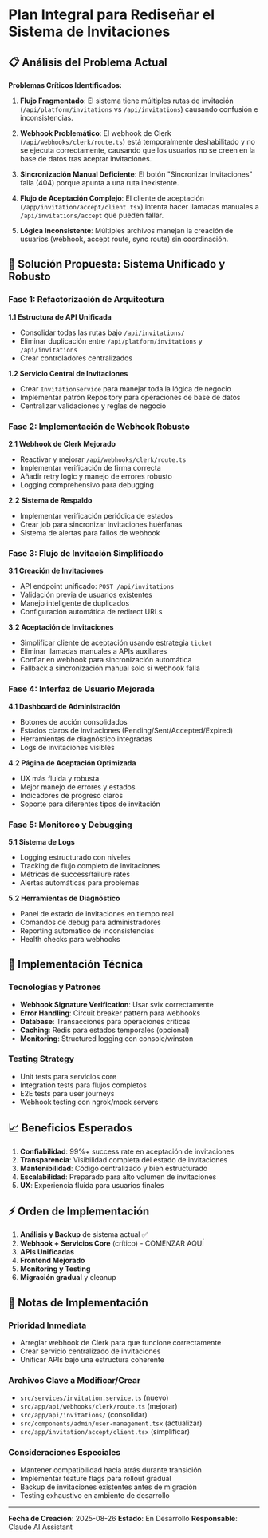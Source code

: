 # Plan Integral para Rediseñar el Sistema de Invitaciones

## 📋 Análisis del Problema Actual

**Problemas Críticos Identificados:**

1. **Flujo Fragmentado**: El sistema tiene múltiples rutas de invitación (`/api/platform/invitations` vs `/api/invitations`) causando confusión e inconsistencias.

2. **Webhook Problemático**: El webhook de Clerk (`/api/webhooks/clerk/route.ts`) está temporalmente deshabilitado y no se ejecuta correctamente, causando que los usuarios no se creen en la base de datos tras aceptar invitaciones.

3. **Sincronización Manual Deficiente**: El botón "Sincronizar Invitaciones" falla (404) porque apunta a una ruta inexistente.

4. **Flujo de Aceptación Complejo**: El cliente de aceptación (`/app/invitation/accept/client.tsx`) intenta hacer llamadas manuales a `/api/invitations/accept` que pueden fallar.

5. **Lógica Inconsistente**: Múltiples archivos manejan la creación de usuarios (webhook, accept route, sync route) sin coordinación.

## 🎯 Solución Propuesta: Sistema Unificado y Robusto

### **Fase 1: Refactorización de Arquitectura**

**1.1 Estructura de API Unificada**
- Consolidar todas las rutas bajo `/api/invitations/`
- Eliminar duplicación entre `/api/platform/invitations` y `/api/invitations`
- Crear controladores centralizados

**1.2 Servicio Central de Invitaciones**
- Crear `InvitationService` para manejar toda la lógica de negocio
- Implementar patrón Repository para operaciones de base de datos
- Centralizar validaciones y reglas de negocio

### **Fase 2: Implementación de Webhook Robusto**

**2.1 Webhook de Clerk Mejorado**
- Reactivar y mejorar `/api/webhooks/clerk/route.ts`
- Implementar verificación de firma correcta
- Añadir retry logic y manejo de errores robusto
- Logging comprehensivo para debugging

**2.2 Sistema de Respaldo**
- Implementar verificación periódica de estados
- Crear job para sincronizar invitaciones huérfanas
- Sistema de alertas para fallos de webhook

### **Fase 3: Flujo de Invitación Simplificado**

**3.1 Creación de Invitaciones**
- API endpoint unificado: `POST /api/invitations`
- Validación previa de usuarios existentes
- Manejo inteligente de duplicados
- Configuración automática de redirect URLs

**3.2 Aceptación de Invitaciones**
- Simplificar cliente de aceptación usando estrategia `ticket`
- Eliminar llamadas manuales a APIs auxiliares
- Confiar en webhook para sincronización automática
- Fallback a sincronización manual solo si webhook falla

### **Fase 4: Interfaz de Usuario Mejorada**

**4.1 Dashboard de Administración**
- Botones de acción consolidados
- Estados claros de invitaciones (Pending/Sent/Accepted/Expired)
- Herramientas de diagnóstico integradas
- Logs de invitaciones visibles

**4.2 Página de Aceptación Optimizada**
- UX más fluida y robusta
- Mejor manejo de errores y estados
- Indicadores de progreso claros
- Soporte para diferentes tipos de invitación

### **Fase 5: Monitoreo y Debugging**

**5.1 Sistema de Logs**
- Logging estructurado con niveles
- Tracking de flujo completo de invitaciones
- Métricas de success/failure rates
- Alertas automáticas para problemas

**5.2 Herramientas de Diagnóstico**
- Panel de estado de invitaciones en tiempo real
- Comandos de debug para administradores
- Reporting automático de inconsistencias
- Health checks para webhooks

## 🔧 Implementación Técnica

### **Tecnologías y Patrones**
- **Webhook Signature Verification**: Usar svix correctamente
- **Error Handling**: Circuit breaker pattern para webhooks
- **Database**: Transacciones para operaciones críticas
- **Caching**: Redis para estados temporales (opcional)
- **Monitoring**: Structured logging con console/winston

### **Testing Strategy**
- Unit tests para servicios core
- Integration tests para flujos completos
- E2E tests para user journeys
- Webhook testing con ngrok/mock servers

## 📈 Beneficios Esperados

1. **Confiabilidad**: 99%+ success rate en aceptación de invitaciones
2. **Transparencia**: Visibilidad completa del estado de invitaciones
3. **Mantenibilidad**: Código centralizado y bien estructurado
4. **Escalabilidad**: Preparado para alto volumen de invitaciones
5. **UX**: Experiencia fluida para usuarios finales

## ⚡ Orden de Implementación

1. **Análisis y Backup** de sistema actual ✅
2. **Webhook + Servicios Core** (crítico) - COMENZAR AQUÍ
3. **APIs Unificadas** 
4. **Frontend Mejorado**
5. **Monitoring y Testing**
6. **Migración gradual** y cleanup

## 📝 Notas de Implementación

### Prioridad Inmediata
- Arreglar webhook de Clerk para que funcione correctamente
- Crear servicio centralizado de invitaciones
- Unificar APIs bajo una estructura coherente

### Archivos Clave a Modificar/Crear
- `src/services/invitation.service.ts` (nuevo)
- `src/app/api/webhooks/clerk/route.ts` (mejorar)
- `src/app/api/invitations/` (consolidar)
- `src/components/admin/user-management.tsx` (actualizar)
- `src/app/invitation/accept/client.tsx` (simplificar)

### Consideraciones Especiales
- Mantener compatibilidad hacia atrás durante transición
- Implementar feature flags para rollout gradual
- Backup de invitaciones existentes antes de migración
- Testing exhaustivo en ambiente de desarrollo

---

**Fecha de Creación**: 2025-08-26
**Estado**: En Desarrollo
**Responsable**: Claude AI Assistant